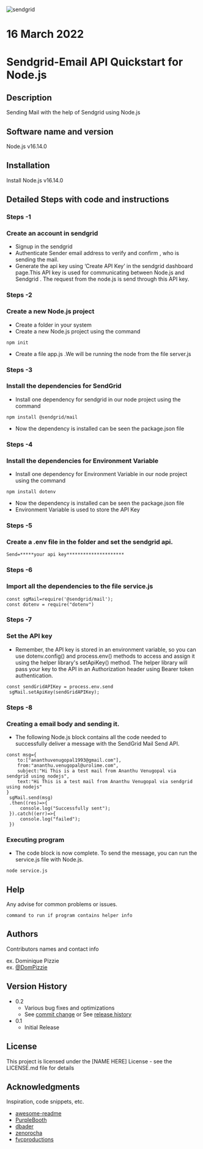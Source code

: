 ![sendgrid](https://user-images.githubusercontent.com/92742169/158395144-8fa08a3b-fa9d-44f9-b1de-56fb1c92e042.png)

#  16 March 2022

# Sendgrid-Email API Quickstart for Node.js


## Description
Sending  Mail with the help of Sendgrid using Node.js

## Software name and version
Node.js v16.14.0 

## Installation 
Install Node.js v16.14.0 

## Detailed Steps with code and instructions

### Steps -1 
### Create an account in sendgrid

* Signup in the sendgrid
* Authenticate Sender email address to verify and confirm , who is sending the mail.
* Generate the api key using ‘Create API Key’ in the sendgrid dashboard page.This API key is used for communicating between Node.js and Sendgrid . The request from the node.js is send through this API key.

### Steps -2 
### Create a new Node.js project
* Create a folder in your system 
* Create a new Node.js project using the command   
 ```
 npm init 
```
* Create a file app.js .We will be running the node from the file server.js 

### Steps -3 
### Install the dependencies for SendGrid
* Install one dependency for sendgrid in our node project using the command
```
npm install @sendgrid/mail
```
* Now the dependency is installed can be seen the package.json file

### Steps -4
### Install the dependencies for Environment Variable
* Install one dependency for Environment Variable in our node project using the command
```
npm install dotenv
```
* Now the dependency is installed can be seen the package.json file
* Environment Variable is used to store the API Key

### Steps -5
### Create a .env file in the folder and set the sendgrid api.
```
Send=*****your api key********************* 
```
### Steps -6
### Import all the dependencies to the file service.js 
```
const sgMail=require('@sendgrid/mail');
const dotenv = require("dotenv")

```

### Steps -7
### Set the API key 
 * Remember, the API key is stored in an environment variable, so you can use dotenv.config() and  process.env() methods to access and assign it using the helper library's setApiKey() method. The helper library will pass your key to the API in an Authorization header using Bearer token authentication.
```
const sendGridAPIKey = process.env.send
 sgMail.setApiKey(sendGridAPIKey);

```

### Steps -8
### Creating a email body and sending it.
* The following Node.js block contains all the code needed to successfully deliver a message with the SendGrid Mail Send API. 
```
const msg={
    to:["ananthuvenugopal1993@gmail.com"],
    from:"ananthu.venugopal@urolime.com",
    subject:"Hi This is a test mail from Ananthu Venugopal via sendgrid using nodejs",
    text:"Hi This is a test mail from Ananthu Venugopal via sendgrid using nodejs"
}
 sgMail.send(msg)
 .then((res)=>{
     console.log("Successfully sent");
 }).catch((err)=>{
     console.log("failed");
 })
```

### Executing program
* The code block is now complete. To send the message, you can run the service.js file with Node.js.
```
node service.js
```

## Help

Any advise for common problems or issues.
```
command to run if program contains helper info
```

## Authors

Contributors names and contact info

ex. Dominique Pizzie  
ex. [@DomPizzie](https://twitter.com/dompizzie)

## Version History

* 0.2
    * Various bug fixes and optimizations
    * See [commit change]() or See [release history]()
* 0.1
    * Initial Release

## License

This project is licensed under the [NAME HERE] License - see the LICENSE.md file for details

## Acknowledgments

Inspiration, code snippets, etc.
* [awesome-readme](https://github.com/matiassingers/awesome-readme)
* [PurpleBooth](https://gist.github.com/PurpleBooth/109311bb0361f32d87a2)
* [dbader](https://github.com/dbader/readme-template)
* [zenorocha](https://gist.github.com/zenorocha/4526327)
* [fvcproductions](https://gist.github.com/fvcproductions/1bfc2d4aecb01a834b46)

